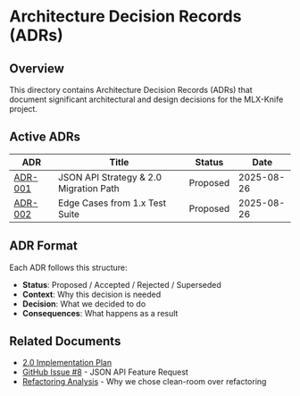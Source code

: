 # Architecture Decision Records (ADRs)

## Overview

This directory contains Architecture Decision Records (ADRs) that document significant architectural and design decisions for the MLX-Knife project.

## Active ADRs

| ADR | Title | Status | Date |
|-----|-------|--------|------|
| [ADR-001](ADR-001-json-api-strategy.md) | JSON API Strategy & 2.0 Migration Path | Proposed | 2025-08-26 |
| [ADR-002](ADR-002-edge-cases.md) | Edge Cases from 1.x Test Suite | Proposed | 2025-08-26 |

## ADR Format

Each ADR follows this structure:
- **Status**: Proposed / Accepted / Rejected / Superseded
- **Context**: Why this decision is needed
- **Decision**: What we decided to do
- **Consequences**: What happens as a result

## Related Documents

- [2.0 Implementation Plan](../development/2.0-implementation-plan.md)
- [GitHub Issue #8](https://github.com/mzau/mlx-knife/issues/8) - JSON API Feature Request
- [Refactoring Analysis](../development/refactoring-analysis.md) - Why we chose clean-room over refactoring